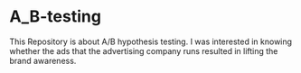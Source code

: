 # A_B-testing
This Repository is about A/B hypothesis testing.
I was interested in knowing whether the ads that the advertising company runs resulted in lifting the brand awareness.